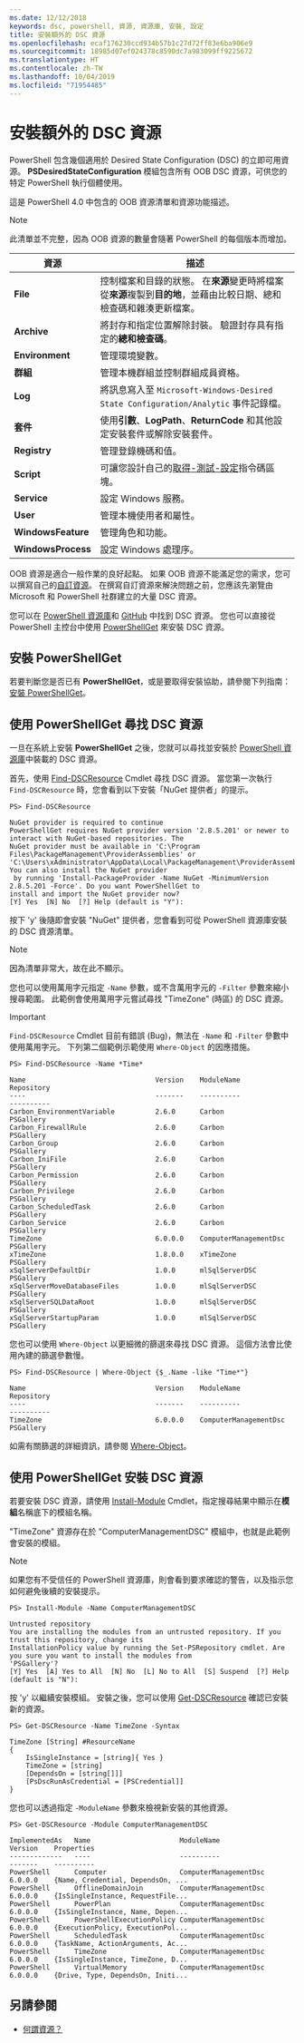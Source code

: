 ```yaml
---
ms.date: 12/12/2018
keywords: dsc, powershell, 資源, 資源庫, 安裝, 設定
title: 安裝額外的 DSC 資源
ms.openlocfilehash: ecaf176230ccd934b57b1c27d72ff83e6ba906e9
ms.sourcegitcommit: 18985d07ef024378c8590dc7a983099ff9225672
ms.translationtype: HT
ms.contentlocale: zh-TW
ms.lasthandoff: 10/04/2019
ms.locfileid: "71954485"
---
```

# <a name="install-additional-dsc-resources"></a>安裝額外的 DSC 資源

PowerShell 包含幾個適用於 Desired State Configuration (DSC) 的立即可用資源。 **PSDesiredStateConfiguration** 模組包含所有 OOB DSC 資源，可供您的特定 PowerShell 執行個體使用。

這是 PowerShell 4.0 中包含的 OOB 資源清單和資源功能描述。

> [!NOTE]
> 此清單並不完整，因為 OOB 資源的數量會隨著 PowerShell 的每個版本而增加。

|資源  |描述  |
|---------|---------|
|**File**|控制檔案和目錄的狀態。 在**來源**變更時將檔案從**來源**複製到**目的地**，並藉由比較日期、總和檢查碼和雜湊更新檔案。|
|**Archive**|將封存和指定位置解除封裝。 驗證封存具有指定的**總和檢查碼**。|
|**Environment**|管理環境變數。|
|**群組**|管理本機群組並控制群組成員資格。|
|**Log**|將訊息寫入至 `Microsoft-Windows-Desired State Configuration/Analytic` 事件記錄檔。|
|**套件**|使用**引數**、**LogPath**、**ReturnCode** 和其他設定安裝套件或解除安裝套件。|
|**Registry**|管理登錄機碼和值。|
|**Script**|可讓您設計自己的[取得-測試-設定](../resources/get-test-set.md)指令碼區塊。|
|**Service**|設定 Windows 服務。|
|**User** |管理本機使用者和屬性。|
|**WindowsFeature**|管理角色和功能。|
|**WindowsProcess**|設定 Windows 處理序。|

OOB 資源是適合一般作業的良好起點。 如果 OOB 資源不能滿足您的需求，您可以撰寫自己的[自訂資源](../resources/authoringResource.md)。 在撰寫自訂資源來解決問題之前，您應該先瀏覽由 Microsoft 和 PowerShell 社群建立的大量 DSC 資源。

您可以在 [PowerShell 資源庫](https://www.powershellgallery.com/)和 [GitHub](https://github.com/) 中找到 DSC 資源。 您也可以直接從 PowerShell 主控台中使用 [PowerShellGet](/powershell/module/powershellget/) 來安裝 DSC 資源。

## <a name="installing-powershellget"></a>安裝 PowerShellGet

若要判斷您是否已有 **PowerShellGet**，或是要取得安裝協助，請參閱下列指南：[安裝 PowerShellGet](/powershell/gallery/installing-psget)。

## <a name="finding-dsc-resources-using-powershellget"></a>使用 PowerShellGet 尋找 DSC 資源

一旦在系統上安裝 **PowerShellGet** 之後，您就可以尋找並安裝於 [PowerShell 資源庫](https://www.powershellgallery.com/)中裝載的 DSC 資源。

首先，使用 [Find-DSCResource](/powershell/module/powershellget/find-dscresource) Cmdlet 尋找 DSC 資源。 當您第一次執行 `Find-DSCResource` 時，您會看到以下安裝「NuGet 提供者」的提示。

```
PS> Find-DSCResource

NuGet provider is required to continue
PowerShellGet requires NuGet provider version '2.8.5.201' or newer to interact with NuGet-based repositories. The
NuGet provider must be available in 'C:\Program Files\PackageManagement\ProviderAssemblies' or
'C:\Users\xAdministrator\AppData\Local\PackageManagement\ProviderAssemblies'. You can also install the NuGet provider
 by running 'Install-PackageProvider -Name NuGet -MinimumVersion 2.8.5.201 -Force'. Do you want PowerShellGet to
install and import the NuGet provider now?
[Y] Yes  [N] No  [?] Help (default is "Y"):
```

按下 'y' 後隨即會安裝 "NuGet" 提供者，您會看到可從 PowerShell 資源庫安裝的 DSC 資源清單。

> [!NOTE]
> 因為清單非常大，故在此不顯示。

您也可以使用萬用字元指定 `-Name` 參數，或不含萬用字元的 `-Filter` 參數來縮小搜尋範圍。 此範例會使用萬用字元嘗試尋找 "TimeZone" (時區) 的 DSC 資源。

> [!IMPORTANT]
> `Find-DSCResource` Cmdlet 目前有錯誤 (Bug)，無法在 `-Name` 和 `-Filter` 參數中使用萬用字元。 下列第二個範例示範使用 `Where-Object` 的因應措施。

```
PS> Find-DSCResource -Name *Time*

Name                                Version    ModuleName                          Repository
----                                -------    ----------                          ----------
Carbon_EnvironmentVariable          2.6.0      Carbon                              PSGallery
Carbon_FirewallRule                 2.6.0      Carbon                              PSGallery
Carbon_Group                        2.6.0      Carbon                              PSGallery
Carbon_IniFile                      2.6.0      Carbon                              PSGallery
Carbon_Permission                   2.6.0      Carbon                              PSGallery
Carbon_Privilege                    2.6.0      Carbon                              PSGallery
Carbon_ScheduledTask                2.6.0      Carbon                              PSGallery
Carbon_Service                      2.6.0      Carbon                              PSGallery
TimeZone                            6.0.0.0    ComputerManagementDsc               PSGallery
xTimeZone                           1.8.0.0    xTimeZone                           PSGallery
xSqlServerDefaultDir                1.0.0      mlSqlServerDSC                      PSGallery
xSqlServerMoveDatabaseFiles         1.0.0      mlSqlServerDSC                      PSGallery
xSqlServerSQLDataRoot               1.0.0      mlSqlServerDSC                      PSGallery
xSqlServerStartupParam              1.0.0      mlSqlServerDSC                      PSGallery
```

您也可以使用 `Where-Object` 以更細微的篩選來尋找 DSC 資源。 這個方法會比使用內建的篩選參數慢。

```
PS> Find-DSCResource | Where-Object {$_.Name -like "Time*"}

Name                                Version    ModuleName                          Repository
----                                -------    ----------                          ----------
TimeZone                            6.0.0.0    ComputerManagementDsc               PSGallery
```

如需有關篩選的詳細資訊，請參閱 [Where-Object](/powershell/module/microsoft.powershell.core/where-object)。

## <a name="installing-dsc-resources-using-powershellget"></a>使用 PowerShellGet 安裝 DSC 資源

若要安裝 DSC 資源，請使用 [Install-Module](/powershell/module/PowershellGet/Install-Module) Cmdlet，指定搜尋結果中顯示在**模組**名稱底下的模組名稱。

"TimeZone" 資源存在於 "ComputerManagementDSC" 模組中，也就是此範例會安裝的模組。

> [!NOTE]
> 如果您有不受信任的 PowerShell 資源庫，則會看到要求確認的警告，以及指示您如何避免後續的安裝提示。

```
PS> Install-Module -Name ComputerManagementDSC

Untrusted repository
You are installing the modules from an untrusted repository. If you trust this repository, change its
InstallationPolicy value by running the Set-PSRepository cmdlet. Are you sure you want to install the modules from
'PSGallery'?
[Y] Yes  [A] Yes to All  [N] No  [L] No to All  [S] Suspend  [?] Help (default is "N"):
```

按 'y' 以繼續安裝模組。 安裝之後，您可以使用 [Get-DSCResource](/powershell/module/PSDesiredStateConfiguration/Get-DscResource) 確認已安裝新的資源。

```
PS> Get-DSCResource -Name TimeZone -Syntax

TimeZone [String] #ResourceName
{
    IsSingleInstance = [string]{ Yes }
    TimeZone = [string]
    [DependsOn = [string[]]]
    [PsDscRunAsCredential = [PSCredential]]
}
```

您也可以透過指定 `-ModuleName` 參數來檢視新安裝的其他資源。

```
PS> Get-DSCResource -Module ComputerManagementDSC

ImplementedAs   Name                      ModuleName                     Version    Properties
-------------   ----                      ----------                     -------    ----------
PowerShell      Computer                  ComputerManagementDsc          6.0.0.0    {Name, Credential, DependsOn, ...
PowerShell      OfflineDomainJoin         ComputerManagementDsc          6.0.0.0    {IsSingleInstance, RequestFile...
PowerShell      PowerPlan                 ComputerManagementDsc          6.0.0.0    {IsSingleInstance, Name, Depen...
PowerShell      PowerShellExecutionPolicy ComputerManagementDsc          6.0.0.0    {ExecutionPolicy, ExecutionPol...
PowerShell      ScheduledTask             ComputerManagementDsc          6.0.0.0    {TaskName, ActionArguments, Ac...
PowerShell      TimeZone                  ComputerManagementDsc          6.0.0.0    {IsSingleInstance, TimeZone, D...
PowerShell      VirtualMemory             ComputerManagementDsc          6.0.0.0    {Drive, Type, DependsOn, Initi...
```

## <a name="see-also"></a>另請參閱

- [何謂資源？](../resources/resources.md)
